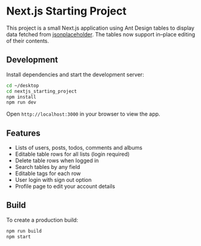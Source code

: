 # Next.js Starting Project

This project is a small Next.js application using Ant Design tables to display data fetched from [jsonplaceholder](https://jsonplaceholder.typicode.com/). The tables now support in–place editing of their contents.

## Development

Install dependencies and start the development server:

```bash
cd ~/desktop
cd nextjs_starting_project
npm install
npm run dev
```

Open `http://localhost:3000` in your browser to view the app.

## Features

- Lists of users, posts, todos, comments and albums
- Editable table rows for all lists (login required)
- Delete table rows when logged in
- Search tables by any field
- Editable tags for each row
- User login with sign out option
- Profile page to edit your account details

## Build

To create a production build:

```bash
npm run build
npm start
```
